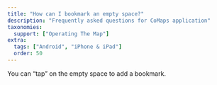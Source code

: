 ```yaml
---
title: "How can I bookmark an empty space?"
description: "Frequently asked questions for CoMaps application"
taxonomies:
  support: ["Operating The Map"]
extra:
  tags: ["Android", "iPhone & iPad"]
  order: 50
---
```


You can “tap” on the empty space to add a bookmark.
